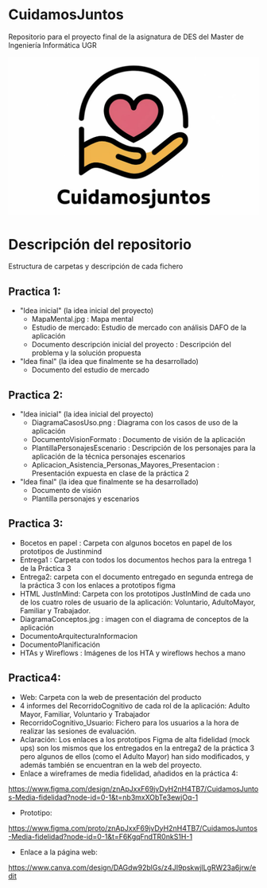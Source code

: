 # CuidamosJuntos
Repositorio para el proyecto final de la asignatura de DES del Master de Ingeniería Informática UGR

![captura](imagenes/cuidamos.png)

# Descripción del repositorio
Estructura de carpetas y descripción de cada fichero

## Practica 1:
- "Idea inicial" (la idea inicial del proyecto)
    - MapaMental.jpg : Mapa mental
    - Estudio de mercado: Estudio de mercado con análisis DAFO de la aplicación
    - Documento descripción inicial del proyecto : Descripción del problema y la solución propuesta
- "Idea final" (la idea que finalmente se ha desarrollado)
    - Documento del estudio de mercado

## Practica 2:
- "Idea inicial" (la idea inicial del proyecto)
    - DiagramaCasosUso.png : Diagrama con los casos de uso de la aplicación
    - DocumentoVisionFormato : Documento de visión de la aplicación
    - PlantillaPersonajesEscenario : Descripción de los personajes para la aplicación de la técnica personajes escenarios 
    - Aplicacion_Asistencia_Personas_Mayores_Presentacion : Presentación expuesta en clase de la práctica 2
- "Idea final" (la idea que finalmente se ha desarrollado)
    - Documento de visión
    - Plantilla personajes y escenarios

## Practica 3:
- Bocetos en papel : Carpeta con algunos bocetos en papel de los prototipos de Justinmind
- Entrega1 : Carpeta con todos los documentos hechos para la entrega 1 de la Práctica 3
- Entrega2: carpeta con el documento entregado en segunda entrega de la práctica 3 con los enlaces a prototipos figma
- HTML JustInMind: Carpeta con los prototipos JustInMind de cada uno de los cuatro roles de usuario de la aplicación: Voluntario, AdultoMayor, Familiar y Trabajador.
- DiagramaConceptos.jpg : imagen con el diagrama de conceptos de la aplicación
- DocumentoArquitecturaInformacion
- DocumentoPlanificación
- HTAs y Wireflows : Imágenes de los HTA y wireflows hechos a mano

## Practica4:
- Web: Carpeta con la web de presentación del producto
- 4 informes del RecorridoCognitivo de cada rol de la aplicación: Adulto Mayor, Familiar, Voluntario y Trabajador
- RecorridoCognitivo_Usuario: Fichero para los usuarios a la hora de realizar las sesiones de evaluación.
- Aclaración: Los enlaces a los prototipos Figma de alta fidelidad (mock ups) son los mismos que los entregados en la entrega2 de la práctica 3 pero algunos de ellos (como el Adulto Mayor) han sido modificados, y además también se encuentran en la web del proyecto.
- Enlace a wireframes de media fidelidad, añadidos en la práctica 4: 

https://www.figma.com/design/znApJxxF69jvDyH2nH4TB7/CuidamosJuntos-Media-fidelidad?node-id=0-1&t=nb3mxXObTe3ewjOq-1
- Prototipo:

https://www.figma.com/proto/znApJxxF69jvDyH2nH4TB7/CuidamosJuntos-Media-fidelidad?node-id=0-1&t=F6KgqFndTR0nkS1H-1
- Enlace a la página web:

https://www.canva.com/design/DAGdw92blGs/z4JI9pskwjlLgRW23a6jrw/edit

